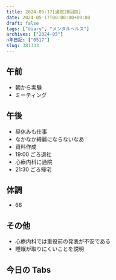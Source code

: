 ```yaml
---
title: 2024-05-17[通院28回目]
date: 2024-05-17T00:00:00+09:00
draft: false
tags: ["diary", "メンタルヘルス"]
archives: ["2024-05"]
n年日記: ["0517"]
slug: 381333
---
```


## 午前

- 朝から実験
- ミーティング

## 午後

- 昼休みも仕事
- なかなか綺麗にならないなあ
- 資料作成
- 19:00 ごろ退社
- 心療内科に通院
- 21:30 ごろ帰宅

## 体調

- 66

## その他

- 心療内科では重役前の発表が不安である
- 睡眠が取りにくいことを説明

## 今日の Tabs
